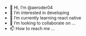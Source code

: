 - 👋 Hi, I’m @aeroder04
- 👀 I’m interested in developing
- 🌱 I’m currently learning react native
- 💞️ I’m looking to collaborate on ...
- 📫 How to reach me ...

<!---
aeroder04/aeroder04 is a ✨ special ✨ repository because its `README.md` (this file) appears on your GitHub profile.
You can click the Preview link to take a look at your changes.
--->
